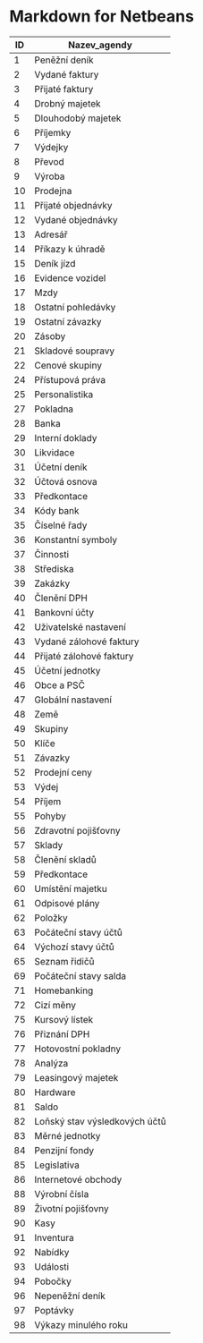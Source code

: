 # Markdown for Netbeans 

| ID | Nazev_agendy |
|----|--------------|
| 1  | Peněžní deník |
| 2  | Vydané faktury
| 3  | Přijaté faktury
| 4  | Drobný majetek
| 5  | Dlouhodobý majetek
| 6  | Příjemky
| 7  | Výdejky
| 8  | Převod
| 9  | Výroba
| 10 | Prodejna
| 11 | Přijaté objednávky
| 12 | Vydané objednávky
| 13 | Adresář
| 14 | Příkazy k úhradě
| 15 | Deník jízd
| 16 | Evidence vozidel
| 17 | Mzdy
| 18 | Ostatní pohledávky
| 19 | Ostatní závazky
| 20 | Zásoby
| 21 | Skladové soupravy
| 22 | Cenové skupiny
| 24 | Přístupová práva
| 25 | Personalistika
| 27 | Pokladna
| 28 | Banka
| 29 | Interní doklady
| 30 | Likvidace
| 31 | Účetní deník
| 32 | Účtová osnova
| 33 | Předkontace
| 34 | Kódy bank
| 35 | Číselné řady
| 36 | Konstantní symboly
| 37 | Činnosti
| 38 | Střediska
| 39 | Zakázky
| 40 | Členění DPH
| 41 | Bankovní účty
| 42 | Uživatelské nastavení
| 43 | Vydané zálohové faktury
| 44 | Přijaté zálohové faktury
| 45 | Účetní jednotky
| 46 | Obce a PSČ
| 47 | Globální nastavení
| 48 | Země
| 49 | Skupiny
| 50 | Klíče
| 51 | Závazky
| 52 | Prodejní ceny
| 53 | Výdej
| 54 | Příjem
| 55 | Pohyby
| 56 | Zdravotní pojišťovny
| 57 | Sklady
| 58 | Členění skladů
| 59 | Předkontace
| 60 | Umístění majetku
| 61 | Odpisové plány
| 62 | Položky
| 63 | Počáteční stavy účtů
| 64 | Výchozí stavy účtů
| 65 | Seznam řidičů
| 69 | Počáteční stavy salda
| 71 | Homebanking
| 72 | Cizí měny
| 75 | Kursový lístek
| 76 | Přiznání DPH
| 77 | Hotovostní pokladny
| 78 | Analýza
| 79 | Leasingový majetek
| 80 | Hardware
| 81 | Saldo
| 82 | Loňský stav výsledkových účtů
| 83 | Měrné jednotky
| 84 | Penzijní fondy
| 85 | Legislativa
| 86 | Internetové obchody
| 88 | Výrobní čísla
| 89 | Životní pojišťovny
| 90 | Kasy
| 91 | Inventura
| 92 | Nabídky
| 93 | Události
| 94 | Pobočky
| 96 | Nepeněžní deník
| 97 | Poptávky
| 98 | Výkazy minulého roku
  